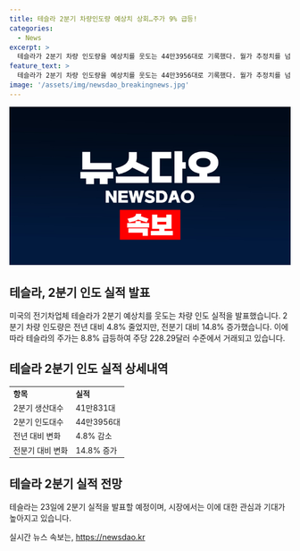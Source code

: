 ```yaml
---
title: 테슬라 2분기 차량인도량 예상치 상회…주가 9% 급등!
categories:
  - News
excerpt: >
  테슬라가 2분기 차량 인도량을 예상치를 웃도는 44만3956대로 기록했다. 월가 추정치를 넘어선 이번 실적은 전년 대비 4.8% 감소하였으나, 전분기 대비 14.8% 증가한 것으로 나타났다. 이에 테슬라 주가는 8.8% 급등하여 주당 228.29달러 수준에서 거래되었으며, 23일에는 2분기 실적을 발표할 예정이다.
feature_text: >
  테슬라가 2분기 차량 인도량을 예상치를 웃도는 44만3956대로 기록했다. 월가 추정치를 넘어선 이번 실적은 전년 대비 4.8% 감소하였으나, 전분기 대비 14.8% 증가한 것으로 나타났다. 이에 테슬라 주가는 8.8% 급등하여 주당 228.29달러 수준에서 거래되었으며, 23일에는 2분기 실적을 발표할 예정이다.
image: '/assets/img/newsdao_breakingnews.jpg'
---
```


<p><img src="/assets/img/newsdao_breakingnews.jpg" alt="implanttips 속보" /></p>

<h2 data-ke-size="size26">테슬라, 2분기 인도 실적 발표</h2>

<p data-ke-size="size16">미국의 전기차업체 테슬라가 2분기 예상치를 웃도는 차량 인도 실적을 발표했습니다. 2분기 차량 인도량은 전년 대비 4.8% 줄었지만, 전분기 대비 14.8% 증가했습니다. 이에 따라 테슬라의 주가는 8.8% 급등하여 주당 228.29달러 수준에서 거래되고 있습니다.</p>

<h2 data-ke-size="size26">테슬라 2분기 인도 실적 상세내역</h2>

<table>
  <tr>
    <td><b>항목</b></td>
    <td><b>실적</b></td>
  </tr>
  <tr>
    <td>2분기 생산대수</td>
    <td>41만831대</td>
  </tr>
  <tr>
    <td>2분기 인도대수</td>
    <td>44만3956대</td>
  </tr>
  <tr>
    <td>전년 대비 변화</td>
    <td>4.8% 감소</td>
  </tr>
  <tr>
    <td>전분기 대비 변화</td>
    <td>14.8% 증가</td>
  </tr>
</table>

<h2 data-ke-size="size26">테슬라 2분기 실적 전망</h2>

<p data-ke-size="size16">테슬라는 23일에 2분기 실적을 발표할 예정이며, 시장에서는 이에 대한 관심과 기대가 높아지고 있습니다.</p>
실시간 뉴스 속보는, <a href="https://newsdao.kr" rel="dofollow">https://newsdao.kr</a>


